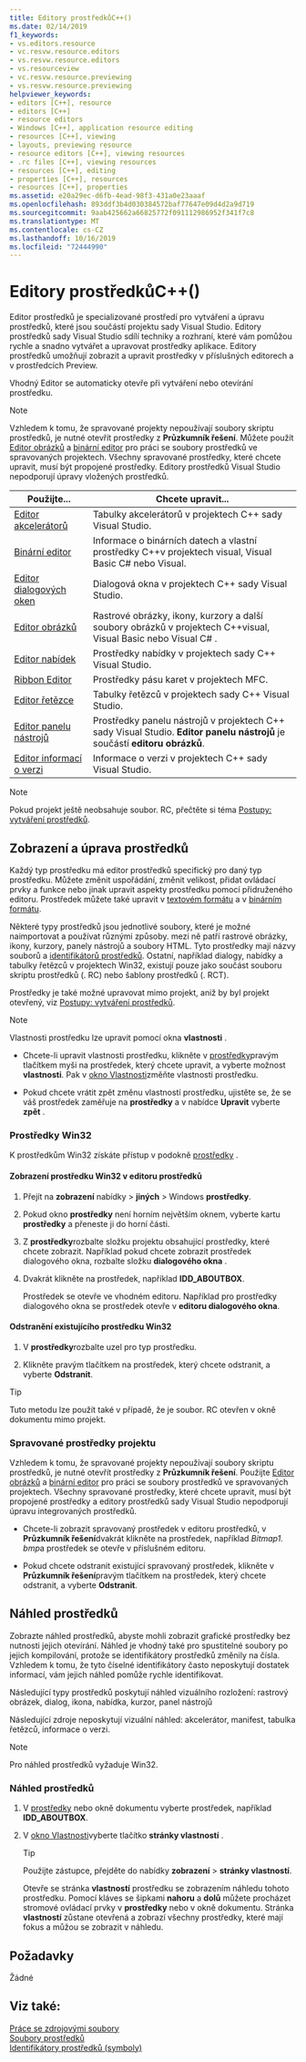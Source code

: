 ```yaml
---
title: Editory prostředkůC++()
ms.date: 02/14/2019
f1_keywords:
- vs.editors.resource
- vc.resvw.resource.editors
- vs.resvw.resource.editors
- vs.resourceview
- vc.resvw.resource.previewing
- vs.resvw.resource.previewing
helpviewer_keywords:
- editors [C++], resource
- editors [C++]
- resource editors
- Windows [C++], application resource editing
- resources [C++], viewing
- layouts, previewing resource
- resource editors [C++], viewing resources
- .rc files [C++], viewing resources
- resources [C++], editing
- properties [C++], resources
- resources [C++], properties
ms.assetid: e20a29ec-d6fb-4ead-98f3-431a0e23aaaf
ms.openlocfilehash: 893ddf3b4d030384572baf77647e09d4d2a9d719
ms.sourcegitcommit: 9aab425662a66825772f091112986952f341f7c8
ms.translationtype: MT
ms.contentlocale: cs-CZ
ms.lasthandoff: 10/16/2019
ms.locfileid: "72444990"
---
```

# <a name="resource-editors-c"></a>Editory prostředkůC++()

Editor prostředků je specializované prostředí pro vytváření a úpravu prostředků, které jsou součástí projektu sady Visual Studio. Editory prostředků sady Visual Studio sdílí techniky a rozhraní, které vám pomůžou rychle a snadno vytvářet a upravovat prostředky aplikace. Editory prostředků umožňují zobrazit a upravit prostředky v příslušných editorech a v prostředcích Preview.

Vhodný Editor se automaticky otevře při vytváření nebo otevírání prostředku.

> [!NOTE]
> Vzhledem k tomu, že spravované projekty nepoužívají soubory skriptu prostředků, je nutné otevřít prostředky z **Průzkumník řešení**. Můžete použít [Editor obrázků](../windows/image-editor-for-icons.md) a [binární editor](binary-editor.md) pro práci se soubory prostředků ve spravovaných projektech. Všechny spravované prostředky, které chcete upravit, musí být propojené prostředky. Editory prostředků Visual Studio nepodporují úpravy vložených prostředků.

|Použijte...|Chcete upravit...|
|----------------|----------------|
|[Editor akcelerátorů](../windows/accelerator-editor.md)|Tabulky akcelerátorů v projektech C++ sady Visual Studio.|
|[Binární editor](binary-editor.md)|Informace o binárních datech a vlastní prostředky C++v projektech visual, Visual Basic C# nebo Visual.|
|[Editor dialogových oken](../windows/dialog-editor.md)|Dialogová okna v projektech C++ sady Visual Studio.|
|[Editor obrázků](../windows/image-editor-for-icons.md)|Rastrové obrázky, ikony, kurzory a další soubory obrázků v projektech C++visual, Visual Basic nebo Visual C# .|
|[Editor nabídek](../windows/menu-editor.md)|Prostředky nabídky v projektech sady C++ Visual Studio.|
|[Ribbon Editor](../mfc/ribbon-designer-mfc.md)|Prostředky pásu karet v projektech MFC.|
|[Editor řetězce](../windows/string-editor.md)|Tabulky řetězců v projektech sady C++ Visual Studio.|
|[Editor panelu nástrojů](../windows/toolbar-editor.md)|Prostředky panelu nástrojů v projektech C++ sady Visual Studio. **Editor panelu nástrojů** je součástí **editoru obrázků**.|
|[Editor informací o verzi](../windows/version-information-editor.md)|Informace o verzi v projektech C++ sady Visual Studio.|

> [!NOTE]
> Pokud projekt ještě neobsahuje soubor. RC, přečtěte si téma [Postupy: vytváření prostředků](../windows/how-to-create-a-resource-script-file.md).

## <a name="view-and-edit-resources"></a>Zobrazení a úprava prostředků

Každý typ prostředku má editor prostředků specifický pro daný typ prostředku. Můžete změnit uspořádání, změnit velikost, přidat ovládací prvky a funkce nebo jinak upravit aspekty prostředku pomocí přidruženého editoru. Prostředek můžete také upravit v [textovém formátu](../windows/how-to-open-a-resource-script-file-in-text-format.md) a v [binárním formátu](../windows/opening-a-resource-for-binary-editing.md).

Některé typy prostředků jsou jednotlivé soubory, které je možné naimportovat a používat různými způsoby. mezi ně patří rastrové obrázky, ikony, kurzory, panely nástrojů a soubory HTML. Tyto prostředky mají názvy souborů a [identifikátorů prostředků](../windows/symbols-resource-identifiers.md). Ostatní, například dialogy, nabídky a tabulky řetězců v projektech Win32, existují pouze jako součást souboru skriptu prostředků (. RC) nebo šablony prostředků (. RCT).

Prostředky je také možné upravovat mimo projekt, aniž by byl projekt otevřený, viz [Postupy: vytváření prostředků](../windows/how-to-open-a-resource-script-file-outside-of-a-project-standalone.md).

> [!NOTE]
> Vlastnosti prostředku lze upravit pomocí okna **vlastnosti** .

- Chcete-li upravit vlastnosti prostředku, klikněte v [prostředky](how-to-create-a-resource-script-file.md#create-resources)pravým tlačítkem myši na prostředek, který chcete upravit, a vyberte možnost **vlastnosti**.  Pak v [okno Vlastnosti](/visualstudio/ide/reference/properties-window)změňte vlastnosti prostředku.

- Pokud chcete vrátit zpět změnu vlastností prostředku, ujistěte se, že se váš prostředek zaměřuje na **prostředky** a v nabídce **Upravit** vyberte **zpět** .

### <a name="win32-resources"></a>Prostředky Win32

K prostředkům Win32 získáte přístup v podokně [prostředky](how-to-create-a-resource-script-file.md#create-resources) .

#### <a name="to-view-a-win32-resource-in-a-resource-editor"></a>Zobrazení prostředku Win32 v editoru prostředků

1. Přejít na **zobrazení** nabídky > **jiných** > Windows **prostředky**.

1. Pokud okno **prostředky** není horním největším oknem, vyberte kartu **prostředky** a přeneste ji do horní části.

1. Z **prostředky**rozbalte složku projektu obsahující prostředky, které chcete zobrazit. Například pokud chcete zobrazit prostředek dialogového okna, rozbalte složku **dialogového okna** .

1. Dvakrát klikněte na prostředek, například **IDD_ABOUTBOX**.

   Prostředek se otevře ve vhodném editoru. Například pro prostředky dialogového okna se prostředek otevře v **editoru dialogového okna**.

#### <a name="to-delete-an-existing-win32-resource"></a>Odstranění existujícího prostředku Win32

1. V **prostředky**rozbalte uzel pro typ prostředku.

1. Klikněte pravým tlačítkem na prostředek, který chcete odstranit, a vyberte **Odstranit**.

> [!TIP]
> Tuto metodu lze použít také v případě, že je soubor. RC otevřen v okně dokumentu mimo projekt.

### <a name="managed-project-resources"></a>Spravované prostředky projektu

Vzhledem k tomu, že spravované projekty nepoužívají soubory skriptu prostředků, je nutné otevřít prostředky z **Průzkumník řešení**. Použijte [Editor obrázků](../windows/image-editor-for-icons.md) a [binární editor](binary-editor.md) pro práci se soubory prostředků ve spravovaných projektech. Všechny spravované prostředky, které chcete upravit, musí být propojené prostředky a editory prostředků sady Visual Studio nepodporují úpravu integrovaných prostředků.

- Chcete-li zobrazit spravovaný prostředek v editoru prostředků, v **Průzkumník řešení**dvakrát klikněte na prostředek, například *Bitmap1. bmp*a prostředek se otevře v příslušném editoru.

- Pokud chcete odstranit existující spravovaný prostředek, klikněte v **Průzkumník řešení**pravým tlačítkem na prostředek, který chcete odstranit, a vyberte **Odstranit**.

## <a name="preview-resources"></a>Náhled prostředků

Zobrazte náhled prostředků, abyste mohli zobrazit grafické prostředky bez nutnosti jejich otevírání. Náhled je vhodný také pro spustitelné soubory po jejich kompilování, protože se identifikátory prostředků změnily na čísla. Vzhledem k tomu, že tyto číselné identifikátory často neposkytují dostatek informací, vám jejich náhled pomůže rychle identifikovat.

Následující typy prostředků poskytují náhled vizuálního rozložení: rastrový obrázek, dialog, ikona, nabídka, kurzor, panel nástrojů

Následující zdroje neposkytují vizuální náhled: akcelerátor, manifest, tabulka řetězců, informace o verzi.

> [!NOTE]
> Pro náhled prostředků vyžaduje Win32.

### <a name="to-preview-resources"></a>Náhled prostředků

1. V [prostředky](how-to-create-a-resource-script-file.md#create-resources) nebo okně dokumentu vyberte prostředek, například **IDD_ABOUTBOX**.

1. V [okno Vlastnosti](/visualstudio/ide/reference/properties-window)vyberte tlačítko **stránky vlastností** .

   > [!TIP]
   > Použijte zástupce, přejděte do nabídky **zobrazení** > **stránky vlastností**.

   Otevře se stránka **vlastností** prostředku se zobrazením náhledu tohoto prostředku. Pomocí kláves se šipkami **nahoru** a **dolů** můžete procházet stromové ovládací prvky v **prostředky** nebo v okně dokumentu. Stránka **vlastností** zůstane otevřená a zobrazí všechny prostředky, které mají fokus a můžou se zobrazit v náhledu.

## <a name="requirements"></a>Požadavky

Žádné

## <a name="see-also"></a>Viz také:

[Práce se zdrojovými soubory](../windows/working-with-resource-files.md)<br/>
[Soubory prostředků](../windows/resource-files-visual-studio.md)<br/>
[Identifikátory prostředků (symboly)](../windows/symbols-resource-identifiers.md)<br/>